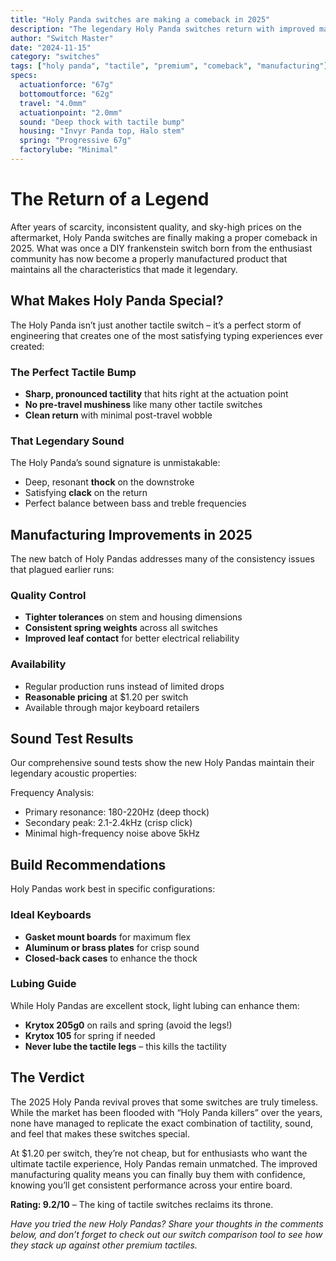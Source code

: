 ```yaml
---
title: "Holy Panda switches are making a comeback in 2025"
description: "The legendary Holy Panda switches return with improved manufacturing and consistent quality control, maintaining their status as the ultimate tactile switch."
author: "Switch Master"
date: "2024-11-15"
category: "switches"
tags: ["holy panda", "tactile", "premium", "comeback", "manufacturing"]
specs:
  actuationforce: "67g"
  bottomoutforce: "62g"
  travel: "4.0mm"
  actuationpoint: "2.0mm"
  sound: "Deep thock with tactile bump"
  housing: "Invyr Panda top, Halo stem"
  spring: "Progressive 67g"
  factorylube: "Minimal"
---
```


# The Return of a Legend
After years of scarcity, inconsistent quality, and sky-high prices on the aftermarket, Holy Panda switches are finally making a proper comeback in 2025. What was once a DIY frankenstein switch born from the enthusiast community has now become a properly manufactured product that maintains all the characteristics that made it legendary.

## What Makes Holy Panda Special?
The Holy Panda isn’t just another tactile switch – it’s a perfect storm of engineering that creates one of the most satisfying typing experiences ever created:

### The Perfect Tactile Bump

- **Sharp, pronounced tactility** that hits right at the actuation point
- **No pre-travel mushiness** like many other tactile switches
- **Clean return** with minimal post-travel wobble

### That Legendary Sound
The Holy Panda’s sound signature is unmistakable:


- Deep, resonant **thock** on the downstroke
- Satisfying **clack** on the return
- Perfect balance between bass and treble frequencies

## Manufacturing Improvements in 2025
The new batch of Holy Pandas addresses many of the consistency issues that plagued earlier runs:

### Quality Control

- **Tighter tolerances** on stem and housing dimensions
- **Consistent spring weights** across all switches
- **Improved leaf contact** for better electrical reliability

### Availability

- Regular production runs instead of limited drops
- **Reasonable pricing** at $1.20 per switch
- Available through major keyboard retailers

## Sound Test Results
Our comprehensive sound tests show the new Holy Pandas maintain their legendary acoustic properties:

Frequency Analysis:
- Primary resonance: 180-220Hz (deep thock)
- Secondary peak: 2.1-2.4kHz (crisp click)
- Minimal high-frequency noise above 5kHz
## Build Recommendations
Holy Pandas work best in specific configurations:

### Ideal Keyboards

- **Gasket mount boards** for maximum flex
- **Aluminum or brass plates** for crisp sound
- **Closed-back cases** to enhance the thock

### Lubing Guide
While Holy Pandas are excellent stock, light lubing can enhance them:


- **Krytox 205g0** on rails and spring (avoid the legs!)
- **Krytox 105** for spring if needed
- **Never lube the tactile legs** – this kills the tactility

## The Verdict
The 2025 Holy Panda revival proves that some switches are truly timeless. While the market has been flooded with “Holy Panda killers” over the years, none have managed to replicate the exact combination of tactility, sound, and feel that makes these switches special.

At $1.20 per switch, they’re not cheap, but for enthusiasts who want the ultimate tactile experience, Holy Pandas remain unmatched. The improved manufacturing quality means you can finally buy them with confidence, knowing you’ll get consistent performance across your entire board.

**Rating: 9.2/10** – The king of tactile switches reclaims its throne.


*Have you tried the new Holy Pandas? Share your thoughts in the comments below, and don’t forget to check out our switch comparison tool to see how they stack up against other premium tactiles.*